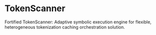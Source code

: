 # TokenScanner
Fortified TokenScanner: Adaptive symbolic execution engine for flexible, heterogeneous tokenization caching orchestration solution.
